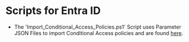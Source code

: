 # Scripts for Entra ID

- The 'Import_Conditional_Access_Policies.ps1' Script uses Parameter JSON Files to import Conditional Access policies and are found [here](https://github.com/Vejitaxp/michaelsendpoint_public/tree/dd4eaf17f46297bd64f8fda116e857243b61b29d/Entra/ConditionalAccess).
